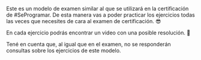 Este es un modelo de examen similar al que se utilizará en la certificación de #SeProgramar. De esta manera vas a poder practicar los ejercicios todas las veces que necesites de cara al examen de certificación. :sunglasses:

En cada ejercicio podrás encontrar un video con una posible resolución. :movie_camera:

Tené en cuenta que, al igual que en el examen, no se responderán consultas sobre los ejercicios de este modelo.

<style>
.mu-mono-dropdown {
  display: none;
}
</style>